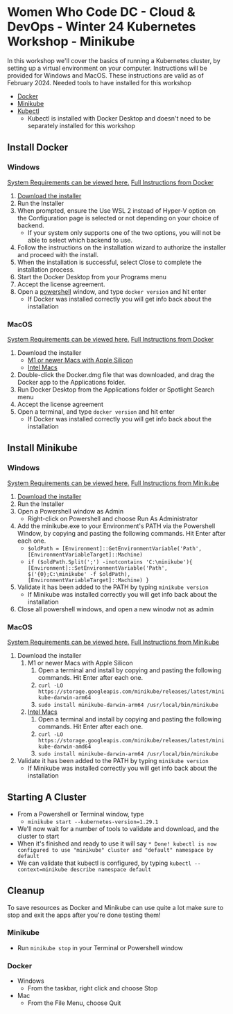 # Women Who Code DC - Cloud & DevOps - Winter 24 Kubernetes Workshop - Minikube
In this workshop we'll cover the basics of running a Kubernetes cluster, by setting up a virtual environment on your computer. Instructions will be provided for Windows and MacOS. These instructions are valid as of February 2024.
Needed tools to have installed for this workshop
* [Docker](https://docker.com)
* [Minikube](https://minikube.sigs.k8s.io/)
* [Kubectl](https://kubernetes.io/docs/reference/kubectl/)
    * Kubectl is installed with Docker Desktop and doesn't need to be separately installed for this workshop
## Install Docker
### Windows
[System Requirements can be viewed here.](https://docs.docker.com/desktop/install/windows-install/#system-requirements)
[Full Instructions from Docker](https://docs.docker.com/desktop/install/windows-install/)

1. [Download the installer](https://desktop.docker.com/win/main/amd64/Docker%20Desktop%20Installer.exe?)
2. Run the Installer
3. When prompted, ensure the Use WSL 2 instead of Hyper-V option on the Configuration page is selected or not depending on your choice of backend.
    * If your system only supports one of the two options, you will not be able to select which backend to use.
4. Follow the instructions on the installation wizard to authorize the installer and proceed with the install.
5. When the installation is successful, select Close to complete the installation process.
6. Start the Docker Desktop from your Programs menu
7. Accept the license agreement.
8. Open a [powershell](https://learn.microsoft.com/en-us/powershell/scripting/install/installing-powershell-on-windows?view=powershell-7.4#installing-the-msi-package) window, and type `docker version` and hit enter
    * If Docker was installed correctly you will get info back about the installation

### MacOS
[System Requirements can be viewed here.](https://docs.docker.com/desktop/install/mac-install/#system-requirements)
[Full Instructions from Docker](https://docs.docker.com/desktop/install/mac-install/)

1. Download the installer
    * [M1 or newer Macs with Apple Silicon](https://desktop.docker.com/mac/main/arm64/Docker.dmg?)
    * [Intel Macs](https://desktop.docker.com/mac/main/amd64/Docker.dmg?)
2. Double-click the Docker.dmg file that was downloaded, and drag the Docker app to the Applications folder.
3. Run Docker Desktop from the Applications folder or Spotlight Search menu
4. Accept the license agreement
5. Open a terminal, and type `docker version` and hit enter
    * If Docker was installed correctly you will get info back about the installation

## Install Minikube

### Windows
[System Requirements can be viewed here.](https://minikube.sigs.k8s.io/docs/start/#what-youll-need)
[Full Instructions from Minikube](https://minikube.sigs.k8s.io/docs/start/)

1. [Download the installer](https://storage.googleapis.com/minikube/releases/latest/minikube-installer.exe)
2. Run the Installer
3. Open a Powershell window as Admin
    * Right-click on Powershell and choose Run As Administrator
4. Add the minikube.exe to your Environment's PATH via the Powershell Window, by copying and pasting the following commands. Hit Enter after each one.
    * `$oldPath = [Environment]::GetEnvironmentVariable('Path', [EnvironmentVariableTarget]::Machine)`
    * `if ($oldPath.Split(';') -inotcontains 'C:\minikube'){
          [Environment]::SetEnvironmentVariable('Path', $('{0};C:\minikube' -f $oldPath), [EnvironmentVariableTarget]::Machine)
       }`
5. Validate it has been added to the PATH by typing `minikube version`
    * If Minikube was installed correctly you will get info back about the installation
6. Close all powershell windows, and open a new winodw not as admin

### MacOS
[System Requirements can be viewed here.](https://minikube.sigs.k8s.io/docs/start/#what-youll-need)
[Full Instructions from Minikube](https://minikube.sigs.k8s.io/docs/start/)

1. Download the installer
    1. M1 or newer Macs with Apple Silicon
        1. Open a terminal and install by copying and pasting the following commands. Hit Enter after each one.
        2. `curl -LO https://storage.googleapis.com/minikube/releases/latest/minikube-darwin-arm64`
        3. `sudo install minikube-darwin-arm64 /usr/local/bin/minikube`
    2. [Intel Macs](https://desktop.docker.com/mac/main/amd64/Docker.dmg?)
        1. Open a terminal and install by copying and pasting the following commands. Hit Enter after each one.
        2. `curl -LO https://storage.googleapis.com/minikube/releases/latest/minikube-darwin-amd64`
        3. `sudo install minikube-darwin-arm64 /usr/local/bin/minikube`
2. Validate it has been added to the PATH by typing `minikube version`
    * If Minikube was installed correctly you will get info back about the installation

## Starting A Cluster
* From a Powershell or Terminal window, type 
    * `minikube start --kubernetes-version=1.29.1`
* We'll now wait for a number of tools to validate and download, and the cluster to start
* When it's finished and ready to use it will say `* Done! kubectl is now configured to use "minikube" cluster and "default" namespace by default`
* We can validate that kubectl is configured, by typing `kubectl --context=minikube describe namespace default`

## Cleanup
To save resources as Docker and Minikube can use quite a lot make sure to stop and exit the apps after you're done testing them!
### Minikube
* Run `minikube stop` in your Terminal or Powershell window
### Docker
* Windows
    * From the taskbar, right click and choose Stop
* Mac
    * From the File Menu, choose Quit